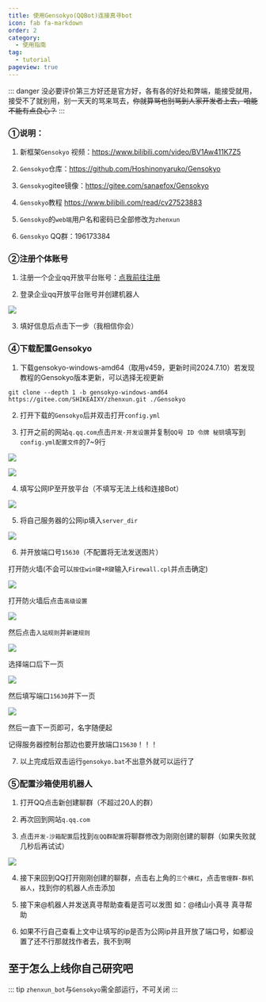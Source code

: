 ```yaml
---
title: 使用Gensokyo(QQBot)连接真寻bot
icon: fab fa-markdown
order: 2
category:
  - 使用指南
tag:
  - tutorial
pageview: true
---
```

::: danger
没必要评价第三方好还是官方好，各有各的好处和弊端，能接受就用，接受不了就别用，别一天天的骂来骂去，~~你就算骂也别骂到人家开发者上去，咱能不能有点良心？~~
:::

### ①说明：

1. 新框架`Gensokyo` 视频：https://www.bilibili.com/video/BV1Aw411K7Z5

2. `Gensokyo`仓库：https://github.com/Hoshinonyaruko/Gensokyo

3. `Gensokyo`gitee镜像：https://gitee.com/sanaefox/Gensokyo

4. `Gensokyo`教程 https://www.bilibili.com/read/cv27523883

5. `Gensokyo`的`web端`用户名和密码已全部修改为`zhenxun`

6. `Gensokyo` QQ群：196173384

### ②注册个体账号

1. 注册一个企业qq开放平台账号：[点我前往注册](https://q.qq.com/#/register?developerType=1)

2. 登录企业qq开放平台账号并创建机器人

![](../../Img/Gensokyo/创建机器人.png)

3. 填好信息后点击下一步（我相信你会）

### ④下载配置Gensokyo

1. 下载gensokyo-windows-amd64（取用v459，更新时间2024.7.10）若发现教程的Gensokyo版本更新，可以选择无视更新

```
git clone --depth 1 -b gensokyo-windows-amd64 https://gitee.com/SHIKEAIXY/zhenxun.git ./Gensokyo
```

2. 打开下载的`Gensokyo`后并双击打开`config.yml`

3. 打开之前的网站`q.qq.com`点击`开发-开发设置`并复制`QQ号 ID 令牌 秘钥`填写到`config.yml配置文件`的7~9行

![](../../Img/Gensokyo/配置Gensokyo2.png)

![](../../Img/Gensokyo/配置Gensokyo.png)

4. 填写公网IP至开放平台（不填写无法上线和连接Bot）

![](../../Img/Gensokyo/配置开放平台IP.png)

5. 将自己服务器的公网ip填入`server_dir`

![](../../Img/Gensokyo/配置Gensokyo3.png)

6. 并开放端口号`15630`（不配置将无法发送图片）

打开防火墙(不会可以`按住win键+R键`输入`Firewall.cpl`并点击确定)

![](../../Img/Gensokyo/防火墙.png)

打开防火墙后点击`高级设置`

![](../../Img/Gensokyo/防火墙2.png)

然后点击`入站规则`并`新建规则`

![](../../Img/Gensokyo/防火墙3.png)

选择端口后下一页

![](../../Img/Gensokyo/防火墙4.png)

然后填写端口`15630`并下一页

![](../../Img/Gensokyo/防火墙5.png)

然后一直下一页即可，名字随便起

记得服务器控制台那边也要开放端口`15630`！！！

7. 以上完成后双击运行`gensokyo.bat`不出意外就可以运行了

### ⑤配置沙箱使用机器人

1. 打开QQ点击新创建聊群（不超过20人的群）

2. 再次回到网站`q.qq.com`

3. 点击`开发-沙箱配置`后找到`在QQ群配置`将聊群修改为刚刚创建的聊群（如果失败就几秒后再试试）

![](../../Img/Gensokyo/机器人沙箱.png)

4. 接下来回到QQ打开刚刚创建的聊群，点击右上角的`三个横杠`，点击`管理群-群机器人`，找到你的机器人点击添加

5. 接下来@机器人并发送真寻帮助查看是否可以发图  如：@绪山小真寻 真寻帮助

6. 如果不行自己查看上文中让填写的ip是否为公网ip并且开放了端口号，如都设置了还不行那就找作者去，我不到啊

## 至于怎么上线你自己研究吧

::: tip
 `zhenxun_bot`与`Gensokyo`需全部运行，不可关闭
:::
